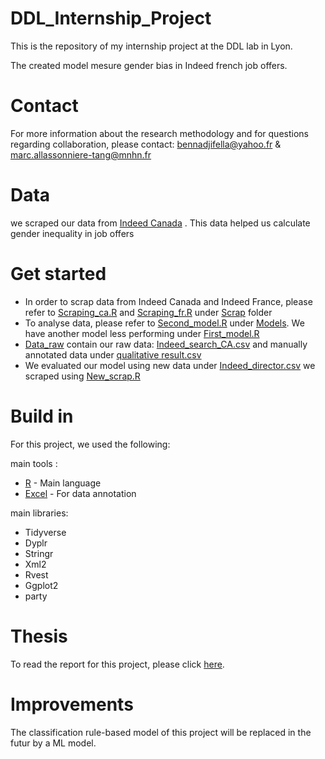 # DDL_Internship_Project
This is the repository of my internship project at the DDL lab in Lyon.

The created model mesure gender bias in Indeed french job offers.

# Contact
For more information about the research methodology and for questions regarding collaboration, please contact: bennadjifella@yahoo.fr & marc.allassonniere-tang@mnhn.fr

# Data
we scraped our data from [Indeed Canada](https://emplois.ca.indeed.com/) .
This data helped us calculate gender inequality in job offers

# Get started 
- In order to scrap data from Indeed Canada and Indeed France, please refer to [Scraping_ca.R](https://github.com/FellaBennadji/DDL_Internship_Project/blob/main/Scrap/Scraping_ca.R) and [Scraping_fr.R](https://github.com/FellaBennadji/DDL_Internship_Project/blob/main/Scrap/Scraping_fr.R) under [Scrap](https://github.com/FellaBennadji/DDL_Internship_Project/tree/main/Scrap) folder
- To analyse data, please refer to [Second_model.R](https://github.com/FellaBennadji/DDL_Internship_Project/blob/main/Models/Second_model.R) under [Models](https://github.com/FellaBennadji/DDL_Internship_Project/tree/main/Models). We have another model less performing under [First_model.R](https://github.com/FellaBennadji/DDL_Internship_Project/blob/main/Models/First_model.R)
- [Data_raw](https://github.com/FellaBennadji/DDL_Internship_Project/tree/main/Data_raw) contain our raw data: [Indeed_search_CA.csv](https://github.com/FellaBennadji/DDL_Internship_Project/blob/main/Data_raw/Indeed_search_CA.csv) and manually annotated data under [qualitative result.csv](https://github.com/FellaBennadji/DDL_Internship_Project/blob/main/Data_raw/qualitative%20result.csv)
- We evaluated our model using new data under [Indeed_director.csv](https://github.com/FellaBennadji/DDL_Internship_Project/blob/main/Evaluation/Indeed_director.csv) we scraped using [New_scrap.R](https://github.com/FellaBennadji/DDL_Internship_Project/blob/main/Evaluation/New_scrap.R)

# Build in 
For this project, we used the following:

main tools :
- [R](https://www.r-project.org/) - Main language
- [Excel](https://www.microsoft.com/fr-fr/microsoft-365/p/excel/CFQ7TTC0HR4R?activetab=pivot:pr%C3%A9sentationtab&ef_id=EAIaIQobChMIt66Hoani-gIVb49oCR2reA2rEAAYASAAEgJhIPD_BwE:G:s&OCID=AIDcmm409lj8ne_SEM_EAIaIQobChMIt66Hoani-gIVb49oCR2reA2rEAAYASAAEgJhIPD_BwE:G:s&lnkd=Google_O365SMB_Brand&gclid=EAIaIQobChMIt66Hoani-gIVb49oCR2reA2rEAAYASAAEgJhIPD_BwE) - For data annotation

main libraries:
- Tidyverse
- Dyplr
- Stringr
- Xml2
- Rvest
- Ggplot2
- party

# Thesis
To read the report for this project, please click [here](https://github.com/FellaBennadji/DDL_Internship_Project/blob/main/Project%20Thesis.pdf).


# Improvements
The classification rule-based model of this project will be replaced in the futur by a ML model.
